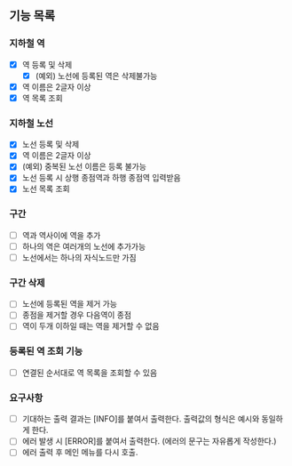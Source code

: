 ## 기능 목록

### 지하철 역
- [X] 역 등록 및 삭제
  - [X] (예외) 노선에 등록된 역은 삭제불가능  
- [X] 역 이름은 2글자 이상
- [X] 역 목록 조회

### 지하철 노선
- [X] 노선 등록 및 삭제
- [X] 역 이름은 2글자 이상
- [X] (예외) 중복된 노선 이름은 등록 불가능
- [X] 노선 등록 시 상행 종점역과 하행 종점역 입력받음
- [X] 노선 목록 조회

### 구간 
- [ ] 역과 역사이에 역을 추가
- [ ] 하나의 역은 여러개의 노선에 추가가능
- [ ] 노선에서는 하나의 자식노드만 가짐

### 구간 삭제
- [ ] 노선에 등록된 역을 제거 가능
- [ ] 종점을 제거할 경우 다음역이 종점
- [ ] 역이 두개 이하일 때는 역을 제거할 수 없음

### 등록된 역 조회 기능
- [ ] 연결된 순서대로 역 목록을 조회할 수 있음

### 요구사항
- [ ] 기대하는 출력 결과는 [INFO]를 붙여서 출력한다. 출력값의 형식은 예시와 동일하게 한다.
- [ ] 에러 발생 시 [ERROR]를 붙여서 출력한다. (에러의 문구는 자유롭게 작성한다.)
- [ ] 에러 출력 후 메인 메뉴를 다시 호출.